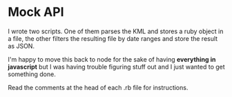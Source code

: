 # Mock API

I wrote two scripts. One of them parses the KML and stores a ruby object in a file, the other filters the resulting file by date ranges and store the result as JSON.

I'm happy to move this back to node for the sake of having **everything in javascript** but I was having trouble figuring stuff out and I just wanted to get something done.

Read the comments at the head of each .rb file for instructions.
